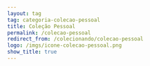 ```yaml
---
layout: tag
tag: categoria-colecao-pessoal
title: Coleção Pessoal
permalink: /colecao-pessoal
redirect_from: /colecionando/colecao-pessoal
logo: /imgs/icone-colecao-pessoal.png
show_title: true
---
```

